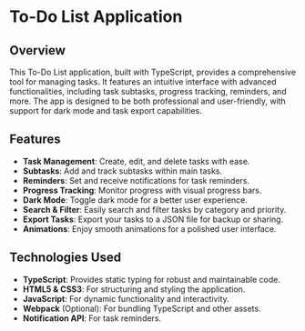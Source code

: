 
# To-Do List Application

## Overview

This To-Do List application, built with TypeScript, provides a comprehensive tool for managing tasks. It features an intuitive interface with advanced functionalities, including task subtasks, progress tracking, reminders, and more. The app is designed to be both professional and user-friendly, with support for dark mode and task export capabilities.

## Features

- **Task Management**: Create, edit, and delete tasks with ease.
- **Subtasks**: Add and track subtasks within main tasks.
- **Reminders**: Set and receive notifications for task reminders.
- **Progress Tracking**: Monitor progress with visual progress bars.
- **Dark Mode**: Toggle dark mode for a better user experience.
- **Search & Filter**: Easily search and filter tasks by category and priority.
- **Export Tasks**: Export your tasks to a JSON file for backup or sharing.
- **Animations**: Enjoy smooth animations for a polished user interface.

## Technologies Used

- **TypeScript**: Provides static typing for robust and maintainable code.
- **HTML5 & CSS3**: For structuring and styling the application.
- **JavaScript**: For dynamic functionality and interactivity.
- **Webpack** (Optional): For bundling TypeScript and other assets.
- **Notification API**: For task reminders.